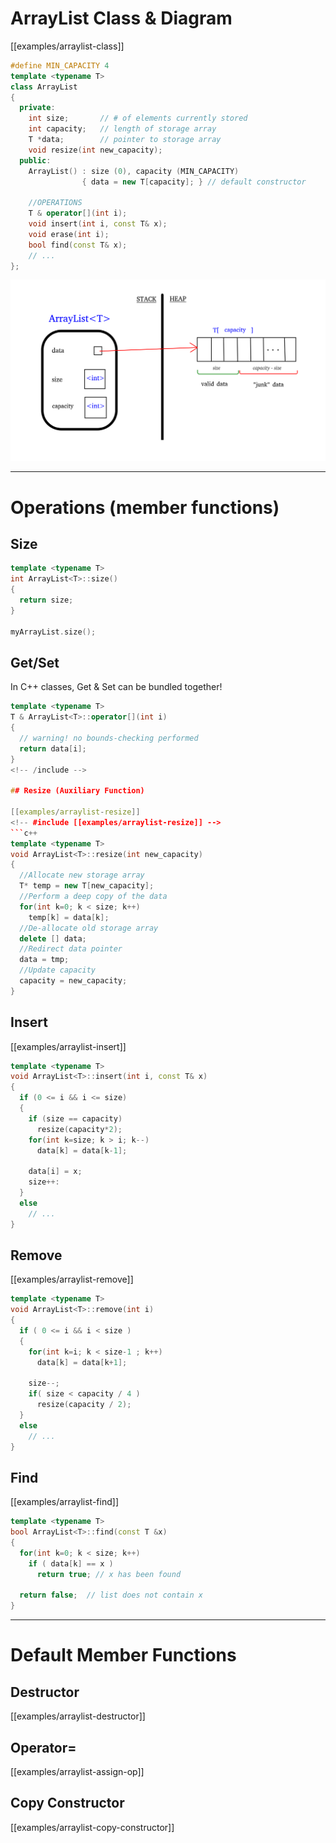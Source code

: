 # ArrayList Class & Diagram

[[examples/arraylist-class]]
<!-- #include [[examples/arraylist-class]] -->
```c++
#define MIN_CAPACITY 4
template <typename T>
class ArrayList
{
  private:
    int size;       // # of elements currently stored
    int capacity;   // length of storage array
    T *data;        // pointer to storage array
    void resize(int new_capacity);
  public:
    ArrayList() : size (0), capacity (MIN_CAPACITY) 
                { data = new T[capacity]; } // default constructor

    //OPERATIONS
    T & operator[](int i);
    void insert(int i, const T& x);
    void erase(int i);
    bool find(const T& x);
    // ... 
};
```
<!-- /include -->


![class diagram](arraylist-diagram.png)

---

# Operations (member functions)

## Size

```c++
template <typename T>
int ArrayList<T>::size()
{
  return size;
}

myArrayList.size();
```


## Get/Set

In C++ classes, Get & Set can be bundled together!


<!-- #include [[examples/arraylist-bracket-op]] -->
```c++
template <typename T>
T & ArrayList<T>::operator[](int i)
{
  // warning! no bounds-checking performed
  return data[i];
}
<!-- /include -->

## Resize (Auxiliary Function)

[[examples/arraylist-resize]]
<!-- #include [[examples/arraylist-resize]] -->
```c++
template <typename T>
void ArrayList<T>::resize(int new_capacity)
{
  //Allocate new storage array
  T* temp = new T[new_capacity];
  //Perform a deep copy of the data
  for(int k=0; k < size; k++)
    temp[k] = data[k];
  //De-allocate old storage array
  delete [] data;
  //Redirect data pointer
  data = tmp;
  //Update capacity
  capacity = new_capacity;
}
```
<!-- /include -->


## Insert

[[examples/arraylist-insert]]
<!-- #include [[examples/arraylist-insert]] -->
```c++
template <typename T>
void ArrayList<T>::insert(int i, const T& x)
{
  if (0 <= i && i <= size)
  {
    if (size == capacity)
      resize(capacity*2);
    for(int k=size; k > i; k--)
      data[k] = data[k-1];
    
    data[i] = x;
    size++:
  }
  else
    // ...
}
```
<!-- /include -->


## Remove

[[examples/arraylist-remove]]
<!-- #include [[examples/arraylist-remove]] -->
```c++
template <typename T>
void ArrayList<T>::remove(int i)
{  
  if ( 0 <= i && i < size )
  {
    for(int k=i; k < size-1 ; k++)
      data[k] = data[k+1];
    
    size--;
    if( size < capacity / 4 )
      resize(capacity / 2);
  }
  else
    // ...
}
```
<!-- /include -->


## Find

[[examples/arraylist-find]]
<!-- #include [[examples/arraylist-find]] -->
```c++
template <typename T>
bool ArrayList<T>::find(const T &x)
{
  for(int k=0; k < size; k++)
    if ( data[k] == x )
      return true; // x has been found
  
  return false;  // list does not contain x
}
```
<!-- /include -->


---

# Default Member Functions

## Destructor

[[examples/arraylist-destructor]]

## Operator=

[[examples/arraylist-assign-op]]

## Copy Constructor

[[examples/arraylist-copy-constructor]]